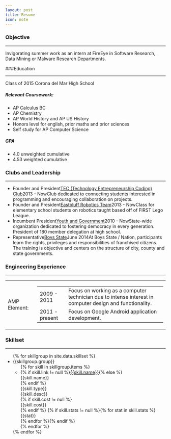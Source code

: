 ```yaml
---
layout: post
title: Resume
icon: note
---
```

### Objective
___
Invigorating summer work as an intern at FireEye in Software Research, Data Mining or Malware Research Departments.

###Education
___
Class of 2015 Corona del Mar High School

##### Relevant Coursework:

  * AP Calculus BC
  * AP Chemistry
  * AP World History and AP US History
  * Honors level for english, prior maths and prior sciences
  * Self study for AP Computer Science
  
##### GPA
  
  * 4.0 unweighted cumulative
  * 4.53 weighted cumulative
  
### Clubs and Leadership
___
<ul class="clubs-list">
    <li><span>Founder and President</span><span><a href="http://alexwendland.com/tec/#/">TEC (Technology Entrepreneurship Coding) Club</a></span><span>2013 - Now</span><span>Club dedicated to connecting students interested in programming and encouraging collaboration on projects.</span></li>
    <li><span>Founder and President</span><span><a href="http://alexwendland.com/robotics/">Eastbluff Robotics Team</a></span><span>2013 - Now</span><span>Class for elementary school students on robotics taught based off of FIRST Lego League.</span></li>
    <li><span>Incumbent President</span><span><a href="http://ncdm.us">Youth and Government</a></span><span>2010 - Now</span><span>State-wide organization dedicated to fostering democracy in every generation. President of 180 member delegation at high school.</span></li>
    <li><span>Representative</span><span><a href="http://www.legion.org/boysnation">Boys State</a></span><span>June 2014</span><span>At Boys State / Nation, participants learn the rights, privileges and responsibilities of franchised citizens. The training is objective and centers on the structure of city, county and state governments.</span></li>
</ul>

### Engineering Experience
___
<table>
    <tr><td>AMP Element:</td><td><table>
        <tr><td>2009 - 2011</td><td>Focus on working as a computer technician due to intense interest in computer design and functionality.</td></tr>
        <tr><td>2011 - present</td><td>Focus on Google Android application development.</td></tr>
    </table></td></tr>
</table>

### Skillset
___

<ul class="skills-list">
{% for skillgroup in site.data.skillset %}
    <li>
        <div class="group-name">{{skillgroup.group}}</div>
        <ul>
        {% for skill in skillgroup.items %}
            <li>
                {% if skill.link != null %}<a class="name" href="{{skill.link}}">{{skill.name}}</a>{% else %}<div class="name">{{skill.name}}</div>{% endif %}
                <div class="type">{{skill.type}}</div>
                <div class="desc">{{skill.desc}}</div>
                {% if skill.cost != null %}<div class="cost" >{{skill.cost}}</div>{% endif %}
                {% if skill.stats != null %}{% for stat in skill.stats %}<div class="stat" >{{stat}}</div>{% endfor %}{% endif %}
            </li>
        {% endfor %}
        </ul>
    </li>
{% endfor %}
</ul>